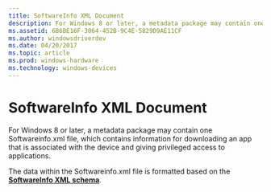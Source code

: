 ```yaml
---
title: SoftwareInfo XML Document
description: For Windows 8 or later, a metadata package may contain one Softwareinfo.xml file, which contains information for downloading an app that is associated with the device and giving privileged access to applications.
ms.assetid: 6B6BE16F-3064-452B-9C4E-5829D9AE11CF
ms.author: windowsdriverdev
ms.date: 04/20/2017
ms.topic: article
ms.prod: windows-hardware
ms.technology: windows-devices
---
```


# SoftwareInfo XML Document


For Windows 8 or later, a metadata package may contain one Softwareinfo.xml file, which contains information for downloading an app that is associated with the device and giving privileged access to applications.

The data within the Softwareinfo.xml file is formatted based on the [**SoftwareInfo XML schema**](https://msdn.microsoft.com/library/windows/hardware/jj159075).

 

 





